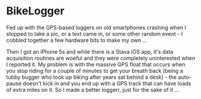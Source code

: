 # BikeLogger
Fed up with the GPS-based loggers on old smartphones crashing when I stopped to take a pic, or a text came in, or some other random event - I cobbled together a few hardware bits to make my own ...

Then I got an iPhone 5s and while there is a Stava iOS app, it's data acquisition routines are woeful and they were completely uninterested when I reported it. My problem is with the massive GPS float that occurs when you stop riding for a couple of minutes to get your breath back (being a tubby bugger who took up biking after years sat behind a desk) - the auto-pause doesn't kick in and you end up with a GPS track that can have loads of extra miles on it. So I made a better loggerr, just for the sake of it ...

